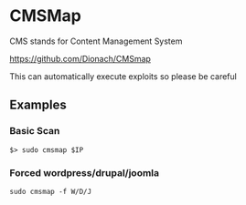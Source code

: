 # CMSMap
CMS stands for Content Management System

https://github.com/Dionach/CMSmap

This can automatically execute exploits so please be careful
## Examples
### Basic Scan
```
$> sudo cmsmap $IP
```
### Forced wordpress/drupal/joomla
```
sudo cmsmap -f W/D/J
```
